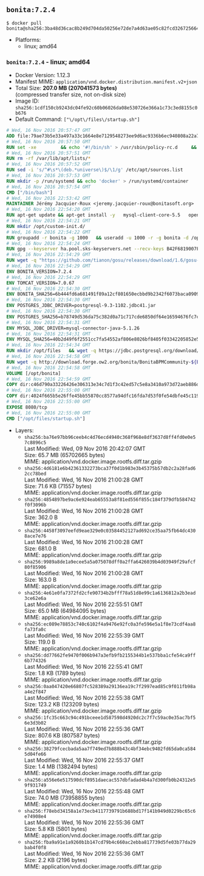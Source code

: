 ## `bonita:7.2.4`

```console
$ docker pull bonita@sha256:3ba48d36cac8b249d704da50256e72de7a4d63ae05c82fcd3267256648fc26f0
```

-	Platforms:
	-	linux; amd64

### `bonita:7.2.4` - linux; amd64

-	Docker Version: 1.12.3
-	Manifest MIME: `application/vnd.docker.distribution.manifest.v2+json`
-	Total Size: **207.0 MB (207041573 bytes)**  
	(compressed transfer size, not on-disk size)
-	Image ID: `sha256:1cdf150cb9243dc04fe92c60b06026da08e530726e366a1c73c3ed8155c0b676`
-	Default Command: `["\/opt\/files\/startup.sh"]`

```dockerfile
# Wed, 16 Nov 2016 20:57:47 GMT
ADD file:79ae73b5e33a497a33c1664e8e7129548273ee9d6ac9336b6ec940808a22a781 in / 
# Wed, 16 Nov 2016 20:57:50 GMT
RUN set -xe 		&& echo '#!/bin/sh' > /usr/sbin/policy-rc.d 	&& echo 'exit 101' >> /usr/sbin/policy-rc.d 	&& chmod +x /usr/sbin/policy-rc.d 		&& dpkg-divert --local --rename --add /sbin/initctl 	&& cp -a /usr/sbin/policy-rc.d /sbin/initctl 	&& sed -i 's/^exit.*/exit 0/' /sbin/initctl 		&& echo 'force-unsafe-io' > /etc/dpkg/dpkg.cfg.d/docker-apt-speedup 		&& echo 'DPkg::Post-Invoke { "rm -f /var/cache/apt/archives/*.deb /var/cache/apt/archives/partial/*.deb /var/cache/apt/*.bin || true"; };' > /etc/apt/apt.conf.d/docker-clean 	&& echo 'APT::Update::Post-Invoke { "rm -f /var/cache/apt/archives/*.deb /var/cache/apt/archives/partial/*.deb /var/cache/apt/*.bin || true"; };' >> /etc/apt/apt.conf.d/docker-clean 	&& echo 'Dir::Cache::pkgcache ""; Dir::Cache::srcpkgcache "";' >> /etc/apt/apt.conf.d/docker-clean 		&& echo 'Acquire::Languages "none";' > /etc/apt/apt.conf.d/docker-no-languages 		&& echo 'Acquire::GzipIndexes "true"; Acquire::CompressionTypes::Order:: "gz";' > /etc/apt/apt.conf.d/docker-gzip-indexes 		&& echo 'Apt::AutoRemove::SuggestsImportant "false";' > /etc/apt/apt.conf.d/docker-autoremove-suggests
# Wed, 16 Nov 2016 20:57:51 GMT
RUN rm -rf /var/lib/apt/lists/*
# Wed, 16 Nov 2016 20:57:52 GMT
RUN sed -i 's/^#\s*\(deb.*universe\)$/\1/g' /etc/apt/sources.list
# Wed, 16 Nov 2016 20:57:53 GMT
RUN mkdir -p /run/systemd && echo 'docker' > /run/systemd/container
# Wed, 16 Nov 2016 20:57:54 GMT
CMD ["/bin/bash"]
# Wed, 16 Nov 2016 22:53:42 GMT
MAINTAINER Jérémy Jacquier-Roux <jeremy.jacquier-roux@bonitasoft.org>
# Wed, 16 Nov 2016 22:54:20 GMT
RUN apt-get update && apt-get install -y   mysql-client-core-5.5   openjdk-7-jre-headless   postgresql-client   unzip   wget   zip   && rm -rf /var/lib/apt/lists/*
# Wed, 16 Nov 2016 22:54:21 GMT
RUN mkdir /opt/custom-init.d/
# Wed, 16 Nov 2016 22:54:22 GMT
RUN groupadd -r bonita -g 1000   && useradd -u 1000 -r -g bonita -d /opt/bonita/ -s /sbin/nologin -c "Bonita User" bonita
# Wed, 16 Nov 2016 22:54:24 GMT
RUN gpg --keyserver ha.pool.sks-keyservers.net --recv-keys B42F6819007F00F88E364FD4036A9C25BF357DD4
# Wed, 16 Nov 2016 22:54:29 GMT
RUN wget -q "https://github.com/tianon/gosu/releases/download/1.6/gosu-$(dpkg --print-architecture)" -O /usr/local/bin/gosu   && wget -q "https://github.com/tianon/gosu/releases/download/1.6/gosu-$(dpkg --print-architecture).asc" -O /usr/local/bin/gosu.asc   && gpg --verify /usr/local/bin/gosu.asc   && rm /usr/local/bin/gosu.asc   && chmod +x /usr/local/bin/gosu
# Wed, 16 Nov 2016 22:54:29 GMT
ENV BONITA_VERSION=7.2.4
# Wed, 16 Nov 2016 22:54:29 GMT
ENV TOMCAT_VERSION=7.0.67
# Wed, 16 Nov 2016 22:54:30 GMT
ENV BONITA_SHA256=6b444fd6a681491f89a12cf801650ecbbd9b2342f6073baca0909c4bf1e36e07
# Wed, 16 Nov 2016 22:54:30 GMT
ENV POSTGRES_JDBC_DRIVER=postgresql-9.3-1102.jdbc41.jar
# Wed, 16 Nov 2016 22:54:30 GMT
ENV POSTGRES_SHA256=b78749d536da75c382d0a71c717cde6850df64e16594676fc7cacb5a74541d66
# Wed, 16 Nov 2016 22:54:31 GMT
ENV MYSQL_JDBC_DRIVER=mysql-connector-java-5.1.26
# Wed, 16 Nov 2016 22:54:31 GMT
ENV MYSQL_SHA256=40b2d49f6f2551cc7fa54552af806e8026bf8405f03342205852e57a3205a868
# Wed, 16 Nov 2016 22:54:34 GMT
RUN mkdir /opt/files   && wget -q https://jdbc.postgresql.org/download/${POSTGRES_JDBC_DRIVER} -O /opt/files/${POSTGRES_JDBC_DRIVER}   && echo "$POSTGRES_SHA256" /opt/files/${POSTGRES_JDBC_DRIVER} | sha256sum -c -   && wget -q http://dev.mysql.com/get/Downloads/Connector-J/${MYSQL_JDBC_DRIVER}.zip -O /opt/files/${MYSQL_JDBC_DRIVER}.zip   && echo "$MYSQL_SHA256" /opt/files/${MYSQL_JDBC_DRIVER}.zip | sha256sum -c -   && unzip -q /opt/files/${MYSQL_JDBC_DRIVER}.zip -d /opt/files/   && mv /opt/files/${MYSQL_JDBC_DRIVER}/${MYSQL_JDBC_DRIVER}-bin.jar /opt/files/   && rm -r /opt/files/${MYSQL_JDBC_DRIVER}   && rm /opt/files/${MYSQL_JDBC_DRIVER}.zip
# Wed, 16 Nov 2016 22:54:58 GMT
RUN wget -q http://download.forge.ow2.org/bonita/BonitaBPMCommunity-${BONITA_VERSION}-Tomcat-${TOMCAT_VERSION}.zip -O /opt/files/BonitaBPMCommunity-${BONITA_VERSION}-Tomcat-${TOMCAT_VERSION}.zip   && echo "$BONITA_SHA256" /opt/files/BonitaBPMCommunity-${BONITA_VERSION}-Tomcat-${TOMCAT_VERSION}.zip | sha256sum -c -
# Wed, 16 Nov 2016 22:54:58 GMT
VOLUME [/opt/bonita]
# Wed, 16 Nov 2016 22:54:59 GMT
COPY dir:c46d790a33226426e306313e34c7d1f3c42ed57c5e8a3410a973d72aeb886df3 in /opt/files 
# Wed, 16 Nov 2016 22:55:00 GMT
COPY dir:4024f665b5e26ffe45bb55870cc8577a94dfc16fda7d53f0fe54dbfe45c11977 in /opt/templates 
# Wed, 16 Nov 2016 22:55:00 GMT
EXPOSE 8080/tcp
# Wed, 16 Nov 2016 22:55:00 GMT
CMD ["/opt/files/startup.sh"]
```

-	Layers:
	-	`sha256:ba76e97bb96ceeb4c4d76ecd4940c368f968e8df3637d8ff4fd0e0e57c8896c5`  
		Last Modified: Wed, 09 Nov 2016 20:42:07 GMT  
		Size: 65.7 MB (65702665 bytes)  
		MIME: application/vnd.docker.image.rootfs.diff.tar.gzip
	-	`sha256:4d6181e6b42361332273bca37f0d1b983e3b45375b57db2c2a28fad62cc78bed`  
		Last Modified: Wed, 16 Nov 2016 21:00:28 GMT  
		Size: 71.6 KB (71557 bytes)  
		MIME: application/vnd.docker.image.rootfs.diff.tar.gzip
	-	`sha256:4854897be9ac6e924eab65553a8f81ed556f855c184f379dfb584742f0f3096b`  
		Last Modified: Wed, 16 Nov 2016 21:00:28 GMT  
		Size: 362.0 B  
		MIME: application/vnd.docker.image.rootfs.diff.tar.gzip
	-	`sha256:4458f3097eefd9eae329e0c03584452127ad692ce35aa75fb64dc4308ace7e76`  
		Last Modified: Wed, 16 Nov 2016 21:00:28 GMT  
		Size: 681.0 B  
		MIME: application/vnd.docker.image.rootfs.diff.tar.gzip
	-	`sha256:9989a8de1a9ecee5a5a075078dff0a2ffa6426039b4d03949f29afcf80f85906`  
		Last Modified: Wed, 16 Nov 2016 21:00:28 GMT  
		Size: 163.0 B  
		MIME: application/vnd.docker.image.rootfs.diff.tar.gzip
	-	`sha256:4e61e0fa7372fd2cfe90734b2bfff78a51d8e99c1a6136812a2b3ead3ce62e6a`  
		Last Modified: Wed, 16 Nov 2016 22:55:51 GMT  
		Size: 65.0 MB (64984095 bytes)  
		MIME: application/vnd.docker.image.rootfs.diff.tar.gzip
	-	`sha256:ec089e78853c740c6102f4a9476e92fc0a3fe596e5a1f8e73cdf4aa8fa73fa0c`  
		Last Modified: Wed, 16 Nov 2016 22:55:39 GMT  
		Size: 119.0 B  
		MIME: application/vnd.docker.image.rootfs.diff.tar.gzip
	-	`sha256:dd77662fe9470f006b947a3efb9fb2155344b1e537bba1cfe54ca9ff6b774326`  
		Last Modified: Wed, 16 Nov 2016 22:55:41 GMT  
		Size: 1.8 KB (1789 bytes)  
		MIME: application/vnd.docker.image.rootfs.diff.tar.gzip
	-	`sha256:0aa047420e66807fc528389a29136ea19c7f2997ead85c9f011fb98aa4e2f847`  
		Last Modified: Wed, 16 Nov 2016 22:55:38 GMT  
		Size: 123.2 KB (123209 bytes)  
		MIME: application/vnd.docker.image.rootfs.diff.tar.gzip
	-	`sha256:1fc35c663c94c491bceee1d587598d4920dc2c7f7c59ac0e35ac7bf56e3d3b02`  
		Last Modified: Wed, 16 Nov 2016 22:55:36 GMT  
		Size: 807.6 KB (807587 bytes)  
		MIME: application/vnd.docker.image.rootfs.diff.tar.gzip
	-	`sha256:38279fcecbada5aa7f749ed7b888b43c4bf34ebc9402fd65da0ca5845d04fe66`  
		Last Modified: Wed, 16 Nov 2016 22:55:37 GMT  
		Size: 1.4 MB (1382494 bytes)  
		MIME: application/vnd.docker.image.rootfs.diff.tar.gzip
	-	`sha256:a556e6e517590dcf8951daecac557dbfadad4b4a7d300fb0b24312e59f931749`  
		Last Modified: Wed, 16 Nov 2016 22:55:48 GMT  
		Size: 74.0 MB (73958855 bytes)  
		MIME: application/vnd.docker.image.rootfs.diff.tar.gzip
	-	`sha256:f78ebd34158a1e73ecb4117739791b688bd17f141b949d0229bc65c6e74908e4`  
		Last Modified: Wed, 16 Nov 2016 22:55:36 GMT  
		Size: 5.8 KB (5801 bytes)  
		MIME: application/vnd.docker.image.rootfs.diff.tar.gzip
	-	`sha256:fba9a91e1a9260b1b147cd79b4c660ac2ebba817739d5fe03b77da29bab4f0f8`  
		Last Modified: Wed, 16 Nov 2016 22:55:36 GMT  
		Size: 2.2 KB (2196 bytes)  
		MIME: application/vnd.docker.image.rootfs.diff.tar.gzip
